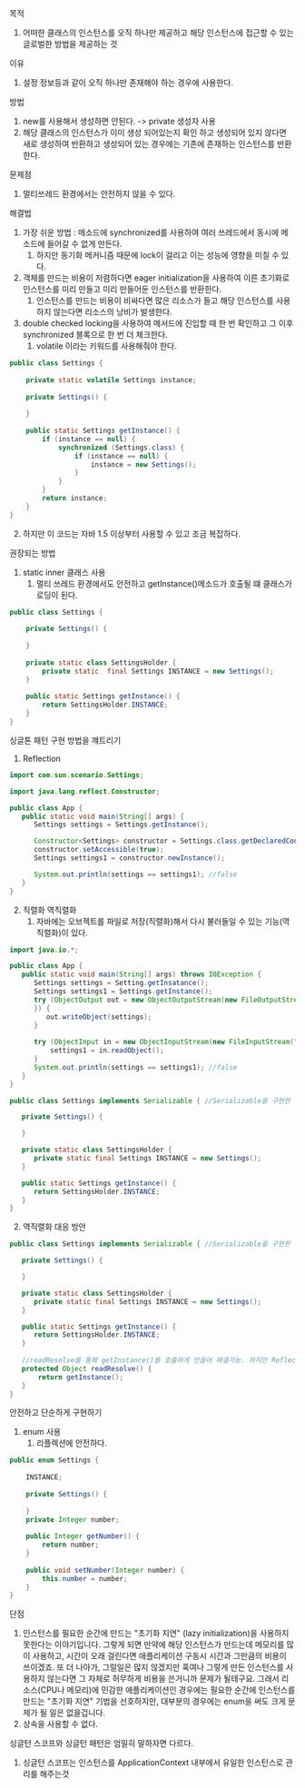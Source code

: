 목적
1. 어떠한 클래스의 인스턴스를 오직 하나만 제공하고 해당 인스턴스에 접근할 수 있는 글로벌한 방법을 제공하는 것

이유
1. 설정 정보등과 같이 오직 하나만 존재해야 하는 경우에 사용한다.

방법
1. new를 사용해서 생성하면 안된다. -> private 생성자 사용
2. 해당 클래스의 인스턴스가 이미 생성 되어있는지 확인 하고 생성되어 있지 않다면 새로 생성하여 반환하고 생성되어 있는 경우에는 기존에 존재하는 인스턴스를 반환한다.

문제점
1. 멀티쓰레드 환경에서는 안전하지 않을 수 있다.

해결법
1. 가장 쉬운 방법 : 메소드에 synchronized를 사용하여 여러 쓰레드에서 동시에 메소드에 들어갈 수 없게 만든다.
   1. 하지만 동기화 메커니즘 때문에 lock이 걸리고 이는 성능에 영향을 미칠 수 있다.
2. 객체를 만드는 비용이 저렴하다면 eager initialization을 사용하여 이른 초기화로 인스턴스를 미리 만들고 미리 만들어둔 인스턴스를 반환한다.
   1. 인스턴스를 만드는 비용이 비싸다면 많은 리소스가 들고 해당 인스턴스를 사용하지 않는다면 리소스의 낭비가 발생한다.
3. double checked locking을 사용하여 메서드에 진입할 때 한 번 확인하고 그 이후 synchronized 블록으로 한 번 더 체크한다.
   1. volatile 이라는 키워드를 사용해줘야 한다.
```java
public class Settings {
    
    private static volatile Settings instance;
    
    private Settings() {
        
    }
    
    public static Settings getInstance() {
        if (instance == null) {
            synchronized (Settings.class) {
                if (instance == null) {
                    instance = new Settings();
                }
            }
        }
        return instance;
    }
}
```
   2. 하지만 이 코드는 자바 1.5 이상부터 사용할 수 있고 조금 복잡하다.

권장되는 방법
1. static inner 클래스 사용
   1. 멀티 쓰레드 환경에서도 안전하고 getInstance()메소드가 호출될 떄 클래스가 로딩이 된다.
```java
public class Settings {
    
    private Settings() {
        
    }
    
    private static class SettingsHolder {
        private static  final Settings INSTANCE = new Settings();
    }
    
    public static Settings getInstance() {
        return SettingsHolder.INSTANCE;
    }
}
```

싱글톤 패턴 구현 방법을 꺠트리기
1. Reflection

```java
import com.sun.scenario.Settings;

import java.lang.reflect.Constructor;

public class App {
   public static void main(String[] args) {
      Settings settings = Settings.getInstance();

      Constructor<Settings> constructor = Settings.class.getDeclaredConstructor();
      constructor.setAccessible(true);
      Settings settings1 = constructor.newInstance();

      System.out.println(settings == settings1); //false
   }
}
```

2. 직렬화 역직렬화
   1. 자바에는 오브젝트를 파일로 저장(직렬화)해서 다시 불러들일 수 있는 기능(역직렬화)이 있다.

```java
import java.io.*;

public class App {
   public static void main(String[] args) throws IOException {
      Settings settings = Setting.getInsatance();
      Settings settings1 = Settings.getInstance();
      try (ObjectOutput out = new ObjectOutputStream(new FileOutputStream("settings.obj")) {
      }) {
         out.writeObject(settings);
      }
      
      try (ObjectInput in = new ObjectInputStream(new FileInputStream("settings.obj"))){
          settings1 = in.readObject();
      }
      System.out.println(settings == settings1); //false
   }
}

public class Settings implements Serializable { //Serializable을 구현한 객체는 직렬화 역직렬화 가능

   private Settings() {

   }

   private static class SettingsHolder {
      private static final Settings INSTANCE = new Settings();
   }

   public static Settings getInstance() {
      return SettingsHolder.INSTANCE;
   }
}
```
   2. 역직렬화 대응 방안
```java
public class Settings implements Serializable { //Serializable을 구현한 객체는 직렬화 역직렬화 가능

   private Settings() {

   }

   private static class SettingsHolder {
      private static final Settings INSTANCE = new Settings();
   }

   public static Settings getInstance() {
      return SettingsHolder.INSTANCE;
   }
   
   //readResolve를 통해 getInstance()를 호출하게 만들어 해결가능. 하지만 Reflection에는 대응 불가능
   protected Object readResolve() {
       return getInstance();
   }
}
```

안전하고 단순하게 구현하기
1. enum 사용
   1. 리플렉션에 안전하다.
```java
public enum Settings {
    
    INSTANCE;
    
    private Settings() {
        
    }
    private Integer number;
    
    public Integer getNumber() {
        return number;
    }
    
    public void setNumber(Integer number) {
        this.number = number;
    }
}
```
단점
1. 인스턴스를 필요한 순간에 만드는 "초기화 지연" (lazy initialization)을 사용하지 못한다는 이야기입니다. 그렇게 되면 만약에 해당 인스턴스가 만드는데 메모리를 많이 사용하고, 시간이 오래 걸린다면 애플리케이션 구동시 시간과 그만큼의 비용이 쓰이겠죠. 또 더 나아가, 그럴일은 많지 않겠지만 혹여나 그렇게 만든 인스턴스를 사용하지 않는다면 그 자체로 허무하게 비용을 쓴거니까 문제가 될테구요.
그래서 리소스(CPU나 메모리)에 민감한 애플리케이션인 경우에는 필요한 순간에 인스턴스를 만드는 "초기화 지연" 기법을 선호하지만, 대부분의 경우에는 enum을 써도 크게 문제가 될 일은 없을겁니다.
2. 상속을 사용할 수 없다.


싱글턴 스코프와 싱글턴 패턴은 엄밀히 말하자면 다르다.
1. 싱글턴 스코프는 인스턴스를 ApplicationContext 내부에서 유일한 인스턴스로 관리를 해주는것 